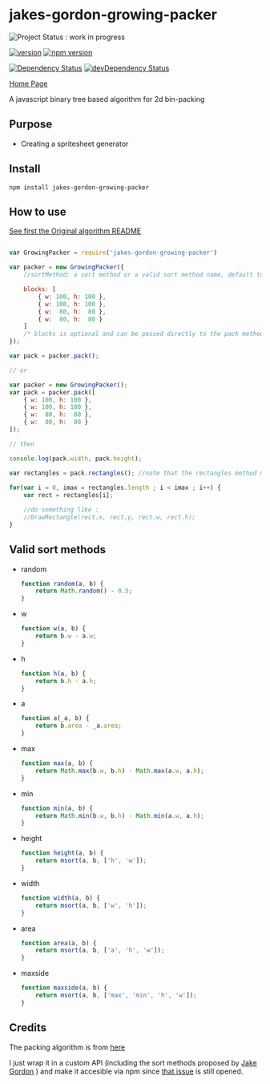 
jakes-gordon-growing-packer
==================

![Project Status : work in progress](https://img.shields.io/badge/Project%20status-work%20in%20progress-lightgrey.svg)

[![version](https://img.shields.io/badge/version-0.0.13-blue.svg)](https://github.com/AlexisTessier/jakes-gordon-growing-packer#readme)
[![npm version](https://badge.fury.io/js/jakes-gordon-growing-packer.svg)](https://badge.fury.io/js/jakes-gordon-growing-packer)

[![Dependency Status](https://david-dm.org/AlexisTessier/jakes-gordon-growing-packer.svg)](https://david-dm.org/AlexisTessier/jakes-gordon-growing-packer)
[![devDependency Status](https://david-dm.org/AlexisTessier/jakes-gordon-growing-packer/dev-status.svg)](https://david-dm.org/AlexisTessier/jakes-gordon-growing-packer#info=devDependencies)

[Home Page](https://github.com/AlexisTessier/jakes-gordon-growing-packer#readme)

A javascript binary tree based algorithm for 2d bin-packing

Purpose
-------

+ Creating a spritesheet generator

Install
-------

```
npm install jakes-gordon-growing-packer
```

How to use
----------

[See first the Original algorithm README](https://github.com/jakesgordon/bin-packing#readme)

```javascript

var GrowingPacker = require('jakes-gordon-growing-packer')

var packer = new GrowingPacker({
	//sortMethod: a sort method or a valid sort method name, default to maxside

	blocks: [
		{ w: 100, h: 100 },
		{ w: 100, h: 100 },
		{ w:  80, h:  80 },
		{ w:  80, h:  80 }
	]
	/* blocks is optional and can be passed directly to the pack method */
});

var pack = packer.pack();

// or

var packer = new GrowingPacker();
var pack = packer.pack([
	{ w: 100, h: 100 },
	{ w: 100, h: 100 },
	{ w:  80, h:  80 },
	{ w:  80, h:  80 }
]);

// then

console.log(pack.width, pack.height);

var rectangles = pack.rectangles(); //note that the rectangles method modify your original blocks array
	
for(var i = 0, imax = rectangles.length ; i < imax ; i++) {
	var rect = rectangles[i];

	//do something like :
	//DrawRectangle(rect.x, rect.y, rect.w, rect.h);
}

```

Valid sort methods
------------------

+ random

	```javascript
	function random(a, b) {
		return Math.random() - 0.5;
	}
	```
+ w

	```javascript
	function w(a, b) {
		return b.w - a.w;
	}
	```
+ h

	```javascript
	function h(a, b) {
		return b.h - a.h;
	}
	```
+ a

	```javascript
	function a(_a, b) {
		return b.area - _a.area;
	}
	```
+ max

	```javascript
	function max(a, b) {
		return Math.max(b.w, b.h) - Math.max(a.w, a.h);
	}
	```
+ min

	```javascript
	function min(a, b) {
		return Math.min(b.w, b.h) - Math.min(a.w, a.h);
	}
	```
+ height

	```javascript
	function height(a, b) {
		return msort(a, b, ['h', 'w']);
	}
	```
+ width

	```javascript
	function width(a, b) {
		return msort(a, b, ['w', 'h']);
	}
	```
+ area

	```javascript
	function area(a, b) {
		return msort(a, b, ['a', 'h', 'w']);
	}
	```
+ maxside

	```javascript
	function maxside(a, b) {
		return msort(a, b, ['max', 'min', 'h', 'w']);
	}
	```

Credits
-------

The packing algorithm is from [here](https://github.com/jakesgordon/bin-packing)

I just wrap it in a custom API (including the sort methods proposed by [Jake Gordon](https://github.com/jakesgordon) ) and make it accesible via npm since [that issue](https://github.com/jakesgordon/bin-packing/issues/1) is still opened.
